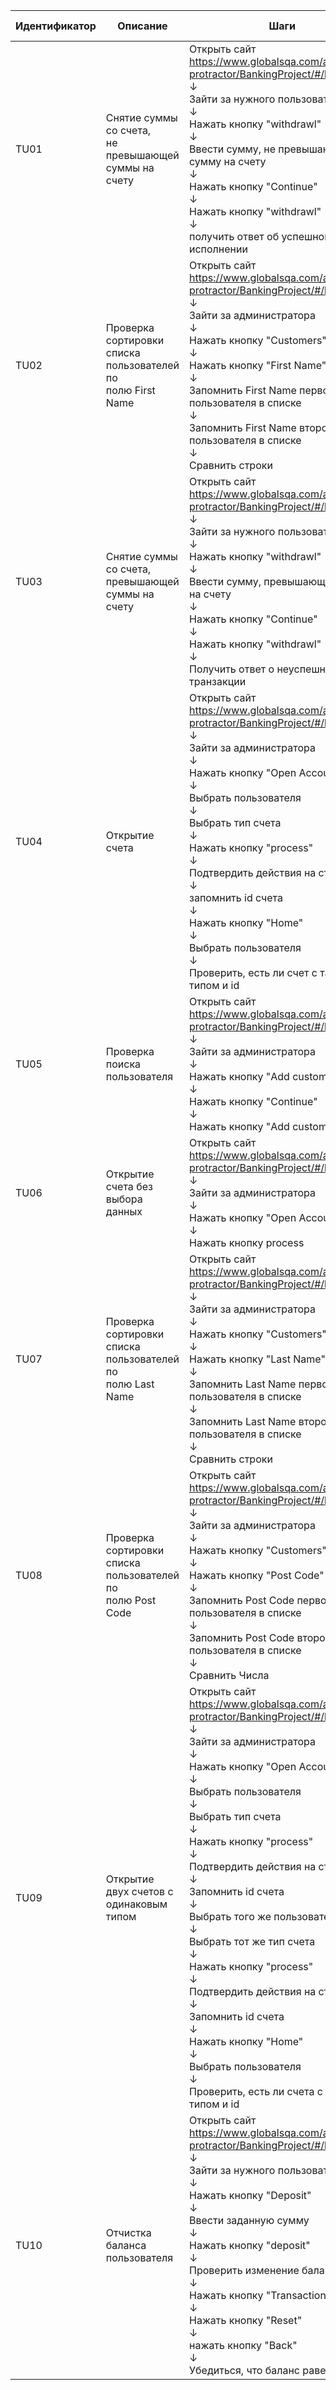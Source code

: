 | Идентификатор | Описание                                                       | Шаги                                                                                                                                                                                                                                                                                                                                                                                                                                                                                                                                                                                                          | Входные данные                                  | Ожидаемые результаты                                                                                  | Фактические результаты | Статус          |
|---------------|----------------------------------------------------------------|---------------------------------------------------------------------------------------------------------------------------------------------------------------------------------------------------------------------------------------------------------------------------------------------------------------------------------------------------------------------------------------------------------------------------------------------------------------------------------------------------------------------------------------------------------------------------------------------------------------|-------------------------------------------------|-------------------------------------------------------------------------------------------------------|------------------------|-----------------|
| TU01          | Снятие суммы со счета, <br>не превышающей суммы на счету       | Открыть сайт <br>https://www.globalsqa.com/angularJs-protractor/BankingProject/#/login<br>↓<br>Зайти за нужного пользователя<br>↓<br>Нажать кнопку "withdrawl"<br>↓<br>Ввести сумму, не превышающую сумму на счету<br>↓<br>Нажать кнопку "Continue"<br>↓<br>Нажать кнопку "withdrawl"<br>↓<br>получить ответ об успешном исполнении                                                                                                                                                                                                                                                                           | Сумма = 1                                       | Пользователь должен получить сообщение <br>об успешном снятии со счета                                | Как ожидали            | Пройден успешно |
| TU02          | Проверка сортировки списка пользователей по<br>полю First Name | Открыть сайт<br>https://www.globalsqa.com/angularJs-protractor/BankingProject/#/login<br>↓<br>Зайти за администратора<br>↓<br>Нажать кнопку "Customers"<br>↓<br>Нажать кнопку "First Name"<br>↓<br>Запомнить First Name первого пользователя в списке<br>↓<br>Запомнить First Name второго пользователя в списке<br>↓<br>Сравнить строки                                                                                                                                                                                                                                                                      |                                                 | First Name первого пользователя должен быть меньше<br>либо равно  <br>First Name второго пользователя | Как ожидали            | Пройден успешно |
| TU03          | Снятие суммы со счета, <br>превышающей суммы на счету          | Открыть сайт <br>https://www.globalsqa.com/angularJs-protractor/BankingProject/#/login<br>↓<br>Зайти за нужного пользователя<br>↓<br>Нажать кнопку "withdrawl"<br>↓<br>Ввести сумму, превышающую сумму на счету<br>↓<br>Нажать кнопку "Continue"<br>↓<br>Нажать кнопку "withdrawl"<br>↓<br>Получить ответ о неуспешной транзакции                                                                                                                                                                                                                                                                             | Сумма на счету = 1000                           | Пользователь должен получить сообщение <br>о неуспешной транзакции                                    | Как ожидали            | Пройден успешно |
| TU04          | Открытие счета                                                 | Открыть сайт<br>https://www.globalsqa.com/angularJs-protractor/BankingProject/#/login<br>↓<br>Зайти за администратора<br>↓<br>Нажать кнопку "Open Account"<br>↓<br>Выбрать пользователя<br>↓<br>Выбрать тип счета<br>↓<br>Нажать кнопку "process"<br>↓<br>Подтвердить действия на странице<br>↓<br>запомнить id счета<br>↓<br>Нажать кнопку "Home"<br>↓<br>Выбрать пользователя<br>↓<br>Проверить, есть ли счет с таким типом и id                                                                                                                                                                            | Пользователь=Андрей Симонов<br>тип счета=dollar | Пользователь должен подтвердить <br>создание счета с тем же типом<br>и id                             | Как ожидали            | Пройден успешно |
| TU05          | Проверка поиска пользователя                                   | Открыть сайт<br>https://www.globalsqa.com/angularJs-protractor/BankingProject/#/login<br>↓<br>Зайти за администратора<br>↓<br>Нажать кнопку "Add customer"<br>↓<br>Нажать кнопку "Continue"<br>↓<br>Нажать кнопку "Add customer"                                                                                                                                                                                                                                                                                                                                                                              |                                                 | Должно появиться предупреждение "Введите это поле"                                                    | Как ожидали            | Пройден успешно |
| TU06          | Открытие счета без выбора данных                               | Открыть сайт<br>https://www.globalsqa.com/angularJs-protractor/BankingProject/#/login<br>↓<br>Зайти за администратора<br>↓<br>Нажать кнопку "Open Account"<br>↓<br>Нажать кнопку process                                                                                                                                                                                                                                                                                                                                                                                                                      |                                                 | Должно появиться предупреждение<br>"Выберите один из пунктов списка"                                  | Как ожидали            | Пройден успешно |
| TU07          | Проверка сортировки списка пользователей по<br>полю Last Name  | Открыть сайт<br>https://www.globalsqa.com/angularJs-protractor/BankingProject/#/login<br>↓<br>Зайти за администратора<br>↓<br>Нажать кнопку "Customers"<br>↓<br>Нажать кнопку "Last Name"<br>↓<br>Запомнить Last Name первого пользователя в списке<br>↓<br>Запомнить Last Name второго пользователя в списке<br>↓<br>Сравнить строки                                                                                                                                                                                                                                                                         |                                                 | Last Name первого пользователя должен быть меньше<br>либо равно  <br>Last Name второго пользователя   | Как ожидали            | Пройден успешно |
| TU08          | Проверка сортировки списка пользователей по<br>полю Post Code  | Открыть сайт<br>https://www.globalsqa.com/angularJs-protractor/BankingProject/#/login<br>↓<br>Зайти за администратора<br>↓<br>Нажать кнопку "Customers"<br>↓<br>Нажать кнопку "Post Code"<br>↓<br>Запомнить Post Code первого пользователя в списке<br>↓<br>Запомнить Post Code второго пользователя в списке<br>↓<br>Сравнить Числа                                                                                                                                                                                                                                                                          |                                                 | Post Code первого пользователя должен быть меньше<br>либо равно  <br>Post Code второго пользователя   | Как ожидали            | Пройден успешно |
| TU09          | Открытие двух счетов с одинаковым типом                        | Открыть сайт<br>https://www.globalsqa.com/angularJs-protractor/BankingProject/#/login<br>↓<br>Зайти за администратора<br>↓<br>Нажать кнопку "Open Account"<br>↓<br>Выбрать пользователя<br>↓<br>Выбрать тип счета<br>↓<br>Нажать кнопку "process"<br>↓<br>Подтвердить действия на странице<br>↓<br>Запомнить id счета<br>↓<br>Выбрать того же пользователя<br>↓<br>Выбрать тот же тип счета<br>↓<br>Нажать кнопку "process"<br>↓<br>Подтвердить действия на странице<br>↓<br>Запомнить id счета<br>↓<br>Нажать кнопку "Home"<br>↓<br>Выбрать пользователя<br>↓<br>Проверить, есть ли счета с таким типом и id | Пользователь=Андрей Симонов<br>тип счета=dollar | Пользователь должен подтвердить <br>создание счета с тем же типом<br>и id                             | Как ожидали            | Пройден успешно |
| TU10          | Отчистка баланса пользователя                                  | Открыть сайт <br>https://www.globalsqa.com/angularJs-protractor/BankingProject/#/login<br>↓<br>Зайти за нужного пользователя<br>↓<br>Нажать кнопку "Deposit"<br>↓<br>Ввести заданную сумму<br>↓<br>Нажать кнопку "deposit"<br>↓<br>Проверить изменение баланса<br>↓<br>Нажать кнопку "Transactions"<br>↓<br>Нажать кнопку "Reset"<br>↓<br>нажать кнопку "Back"<br>↓<br>Убедиться, что баланс равен нулю                                                                                                                                                                                                       | Сумма = 100                                     | Баланс должен быть равен нулю                                                                         | Как ожидали            | пройден успешно |